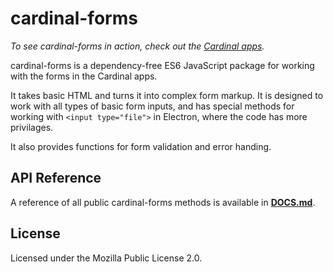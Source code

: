 # cardinal-forms

*To see cardinal-forms in action, check out the
[Cardinal apps](https://cardinalapps.xyz).* 

cardinal-forms is a dependency-free ES6 JavaScript package for working with the
forms in the Cardinal apps.

It takes basic HTML and turns it into complex form markup. It is designed to
work with all types of basic form inputs, and has special methods for working
with `<input type="file">` in Electron, where the code has more privilages.

It also provides functions for form validation and error handing.

## API Reference

A reference of all public cardinal-forms methods is available in
**[DOCS.md](DOCS.md)**.

## License

Licensed under the Mozilla Public License 2.0.